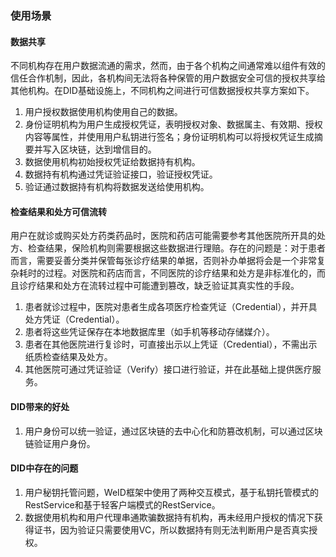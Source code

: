 ### 使用场景

#### 数据共享

不同机构存在用户数据流通的需求，然而，由于各个机构之间通常难以组件有效的信任合作机制，因此，各机构间无法将各种保管的用户数据安全可信的授权共享给其他机构。在DID基础设施上，不同机构之间进行可信数据授权共享方案如下。

1. 用户授权数据使用机构使用自己的数据。
2. 身份证明机构为用户生成授权凭证，表明授权对象、数据属主、有效期、授权内容等属性，并使用用户私钥进行签名；身份证明机构可以将授权凭证生成摘要并写入区块链，达到增信目的。
3. 数据使用机构初始授权凭证给数据持有机构。
4. 数据持有机构通过凭证验证接口，验证授权凭证。
5. 验证通过数据持有机构将数据发送给使用机构。

#### 检查结果和处方可信流转

用户在就诊或购买处方药类药品时，医院和药店可能需要参考其他医院所开具的处方、检查结果，保险机构则需要根据这些数据进行理赔。存在的问题是：对于患者而言，需要妥善分类并保管每张诊疗结果的单据，否则补办单据将会是一个非常复杂耗时的过程。对医院和药店而言，不同医院的诊疗结果和处方是非标准化的，而且诊疗结果和处方在流转过程中可能遭到篡改，缺乏验证其真实性的手段。

1. 患者就诊过程中，医院对患者生成各项医疗检查凭证（Credential），并开具处方凭证（Credential）。
2. 患者将这些凭证保存在本地数据库里（如手机等移动存储媒介）。
3. 患者在其他医院进行复诊时，可直接出示以上凭证（Credential），不需出示纸质检查结果及处方。
4. 其他医院可通过凭证验证（Verify）接口进行验证，并在此基础上提供医疗服务。

#### DID带来的好处

1. 用户身份可以统一验证，通过区块链的去中心化和防篡改机制，可以通过区块链验证用户身份。

#### DID中存在的问题

1. 用户秘钥托管问题，WeID框架中使用了两种交互模式，基于私钥托管模式的RestService和基于轻客户端模式的RestService。
2. 数据使用机构和用户代理串通欺骗数据持有机构，再未经用户授权的情况下获得证书，因为验证只需要使用VC，所以数据持有则无法判断用户是否真实授权。



